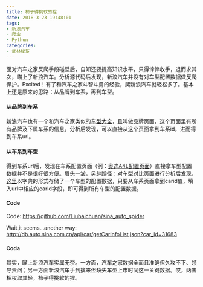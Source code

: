 ```yaml
---
title: 柿子得挑软的捏
date: 2018-3-23 19:48:01
tags:
- 新浪汽车
- 爬虫
- Python
categories:
- 武林秘笈
---
```


面对汽车之家反爬手段碰壁后，自知还要提高知识水平，只得悻悻收手，退而求其次，瞄上了新浪汽车。分析源代码后发现，新浪汽车并没有对车型配置数据做反爬保护。Excited！有了和汽车之家斗智斗勇的经验，爬新浪汽车就轻松多了。基本上还是原来的思路：从品牌到车系，再到车型。

#### 从品牌到车系

新浪汽车也有一个和汽车之家类似的[车型大全](http://db.auto.sina.com.cn/)，且叫做品牌页面，这个页面里有所有品牌及下属车系的信息。分析后发现，可以直接从这个页面拿到车系id，进而得到车系url。

#### 从车系到车型

得到车系url后，发现在车系配置页面（例：[奥迪A4L配置页面](http://db.auto.sina.com.cn/9/peizhi/)）直接拿车型配置数据并不是很好很方便。眉头一皱，另辟蹊径：对车型对比页面进行分析后发现，[这里](http://db.auto.sina.com.cn/api/car/getCompareCarInfo.json?carid=31683)以字典的形式存储了一个车型的配置数据，只要从车系页面拿到carid值，填入url中相应的carid字段，即可得到所有车型的配置数据。

<!-- more -->

#### Code

Code: https://github.com/Liubaichuan/sina_auto_spider

Wait,it seems...another way: http://db.auto.sina.com.cn/api/car/getCarInfoList.json?car_id=31683

#### Coda

其实，瞄上新浪汽车实属无奈。一方面，汽车之家数据全面且准确但久攻不下、领导责问；另一方面新浪汽车手到擒来但缺失车型上市时间这一关键数据。哎，两害相权取其轻，柿子得挑软的捏。

